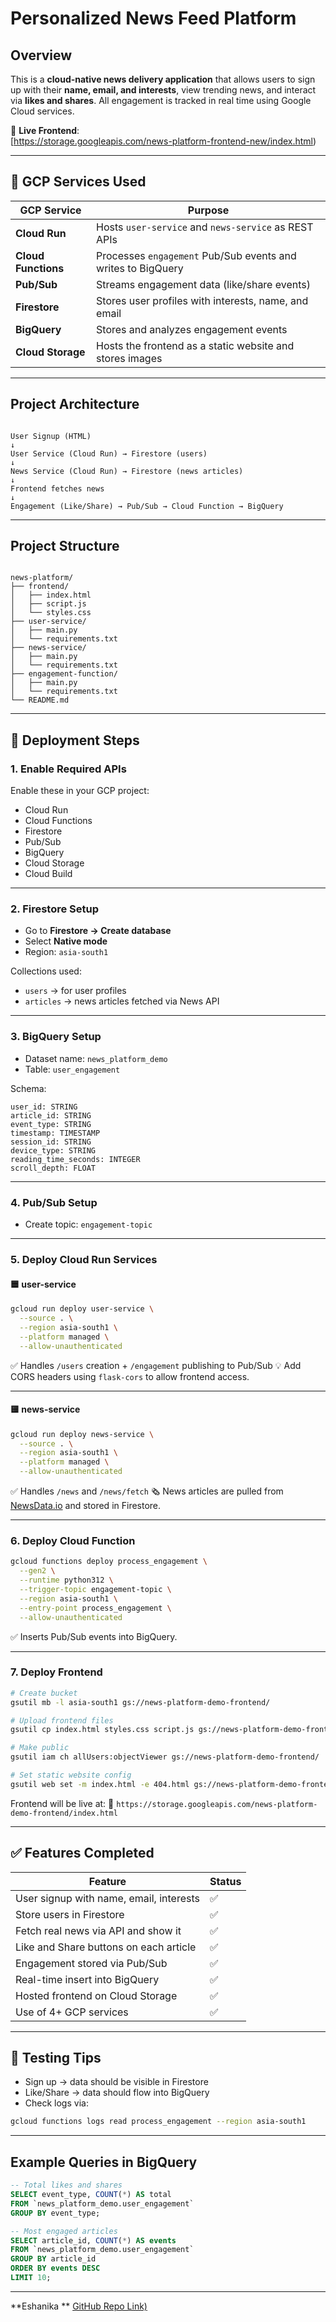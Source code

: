 
# Personalized News Feed Platform

## Overview

This is a **cloud-native news delivery application** that allows users to sign up with their **name, email, and interests**, view trending news, and interact via **likes and shares**. All engagement is tracked in real time using Google Cloud services.

🔗 **Live Frontend**:  
[https://storage.googleapis.com/news-platform-frontend-new/index.html)

---

## 🔧 GCP Services Used

| GCP Service       | Purpose                                                                 |
|-------------------|-------------------------------------------------------------------------|
| **Cloud Run**      | Hosts `user-service` and `news-service` as REST APIs                    |
| **Cloud Functions**| Processes `engagement` Pub/Sub events and writes to BigQuery            |
| **Pub/Sub**        | Streams engagement data (like/share events)                             |
| **Firestore**      | Stores user profiles with interests, name, and email                    |
| **BigQuery**       | Stores and analyzes engagement events                                   |
| **Cloud Storage**  | Hosts the frontend as a static website and stores images                |



---

## Project Architecture

```

User Signup (HTML)
↓
User Service (Cloud Run) → Firestore (users)
↓
News Service (Cloud Run) → Firestore (news articles)
↓
Frontend fetches news
↓
Engagement (Like/Share) → Pub/Sub → Cloud Function → BigQuery

```

---

##  Project Structure

```

news-platform/
├── frontend/
│   ├── index.html
│   ├── script.js
│   └── styles.css
├── user-service/
│   ├── main.py
│   └── requirements.txt
├── news-service/
│   ├── main.py
│   └── requirements.txt
├── engagement-function/
│   ├── main.py
│   └── requirements.txt
└── README.md

````

---

## 🔨 Deployment Steps

### 1. **Enable Required APIs**

Enable these in your GCP project:

- Cloud Run  
- Cloud Functions  
- Firestore  
- Pub/Sub  
- BigQuery  
- Cloud Storage  
- Cloud Build

---

### 2. **Firestore Setup**

- Go to **Firestore → Create database**
- Select **Native mode**
- Region: `asia-south1`

Collections used:

- `users` → for user profiles
- `articles` → news articles fetched via News API

---

### 3. **BigQuery Setup**

- Dataset name: `news_platform_demo`
- Table: `user_engagement`

Schema:

```plaintext
user_id: STRING  
article_id: STRING  
event_type: STRING  
timestamp: TIMESTAMP  
session_id: STRING  
device_type: STRING  
reading_time_seconds: INTEGER  
scroll_depth: FLOAT  
````

---

### 4. **Pub/Sub Setup**

* Create topic: `engagement-topic`

---

### 5. **Deploy Cloud Run Services**

#### 🟦 user-service

```bash
gcloud run deploy user-service \
  --source . \
  --region asia-south1 \
  --platform managed \
  --allow-unauthenticated
```

✅ Handles `/users` creation + `/engagement` publishing to Pub/Sub
💡 Add CORS headers using `flask-cors` to allow frontend access.

---

#### 🟨 news-service

```bash
gcloud run deploy news-service \
  --source . \
  --region asia-south1 \
  --platform managed \
  --allow-unauthenticated
```

✅ Handles `/news` and `/news/fetch`
🗞️ News articles are pulled from [NewsData.io](https://newsdata.io/) and stored in Firestore.

---

### 6. **Deploy Cloud Function**

```bash
gcloud functions deploy process_engagement \
  --gen2 \
  --runtime python312 \
  --trigger-topic engagement-topic \
  --region asia-south1 \
  --entry-point process_engagement \
  --allow-unauthenticated
```

✅ Inserts Pub/Sub events into BigQuery.

---

### 7. **Deploy Frontend**

```bash
# Create bucket
gsutil mb -l asia-south1 gs://news-platform-demo-frontend/

# Upload frontend files
gsutil cp index.html styles.css script.js gs://news-platform-demo-frontend/

# Make public
gsutil iam ch allUsers:objectViewer gs://news-platform-demo-frontend/

# Set static website config
gsutil web set -m index.html -e 404.html gs://news-platform-demo-frontend/
```

Frontend will be live at:
📍 `https://storage.googleapis.com/news-platform-demo-frontend/index.html`

---

## ✅ Features Completed

| Feature                                 | Status |
| --------------------------------------- | ------ |
| User signup with name, email, interests | ✅      |
| Store users in Firestore                | ✅      |
| Fetch real news via API and show it     | ✅      |
| Like and Share buttons on each article  | ✅      |
| Engagement stored via Pub/Sub           | ✅      |
| Real-time insert into BigQuery          | ✅      |
| Hosted frontend on Cloud Storage        | ✅      |
| Use of 4+ GCP services                  | ✅      |

---

## 🧪 Testing Tips

* Sign up → data should be visible in Firestore
* Like/Share → data should flow into BigQuery
* Check logs via:

```bash
gcloud functions logs read process_engagement --region asia-south1
```

---

##  Example Queries in BigQuery

```sql
-- Total likes and shares
SELECT event_type, COUNT(*) AS total
FROM `news_platform_demo.user_engagement`
GROUP BY event_type;

-- Most engaged articles
SELECT article_id, COUNT(*) AS events
FROM `news_platform_demo.user_engagement`
GROUP BY article_id
ORDER BY events DESC
LIMIT 10;
```

---


**Eshanika **
[GitHub Repo Link)](https://github.com/esh22nika/news-platform)



